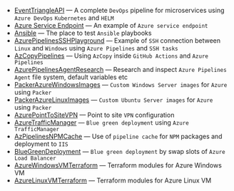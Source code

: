 - [EventTriangleAPI](https://github.com/EventTriangle/EventTriangleAPI) &mdash; A complete `DevOps` pipeline for
  microservices using `Azure DevOps` `Kubernetes` and `HELM`
- [Azure Service Endpoint](https://github.com/kolosovpetro/AzureServiceEndpoint) &mdash; An example of
  `Azure service endpoint`
- [Ansible](https://github.com/kolosovpetro/Ansible) &mdash; The place to test `Ansible` playbooks
- [AzurePipelinesSSHPlayground](https://github.com/kolosovpetro/AzurePipelinesSSHPlayground) &mdash; Example of `SSH`
  connection between `Linux` and `Windows` using `Azure Pipelines` and `SSH tasks`
- [AzCopyPipelines](https://github.com/kolosovpetro/AzCopyPipelines) &mdash; Using `AzCopy` inside `GitHub Actions` and
  `Azure Pipelines`
- [AzurePipelinesAgentResearch](https://github.com/kolosovpetro/AzurePipelinesAgentResearch) &mdash; Research and
  inspect `Azure Pipelines Agent` file system, default variables etc
- [PackerAzureWindowsImages](https://github.com/kolosovpetro/PackerAzureWindowsImages) &mdash;
  `Custom Windows Server images` for `Azure` using `Packer`
- [PackerAzureLinuxImages](https://github.com/kolosovpetro/PackerAzureLinuxImages) &mdash; `Custom Ubuntu Server images`
  for `Azure` using `Packer`
- [AzurePointToSiteVPN](https://github.com/kolosovpetro/AzurePointToSiteVPN) &mdash; Point to site `VPN` configuration
- [AzureTrafficManager](https://github.com/kolosovpetro/AzureTrafficManager) &mdash; `Blue green deployment` using
  `Azure TrafficManager`
- [AzPipelinesNPMCache](https://github.com/kolosovpetro/AzPipelinesNPMCache) &mdash; Use of `pipeline cache` for `NPM`
  packages and deployment to `IIS`
- [BlueGreenDeployment](https://github.com/kolosovpetro/BlueGreenDeployment) &mdash; `Blue green deployment` by swap
  slots of `Azure Load Balancer`
- [AzureWindowsVMTerraform](https://github.com/kolosovpetro/AzureWindowsVMTerraform) &mdash; Terraform modules for Azure
  Windows VM
- [AzureLinuxVMTerraform](https://github.com/kolosovpetro/AzureLinuxVMTerraform) &mdash; Terraform modules for Azure
  Linux VM
